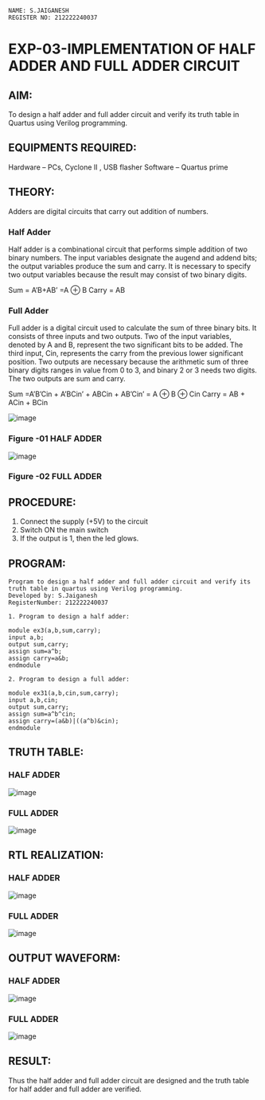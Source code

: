 ```
NAME: S.JAIGANESH
REGISTER NO: 212222240037
```
# EXP-03-IMPLEMENTATION OF HALF ADDER AND FULL ADDER CIRCUIT


## AIM:
To design a half adder and full adder circuit and verify its truth table in Quartus using Verilog programming.


## EQUIPMENTS REQUIRED:
Hardware – PCs, Cyclone II , USB flasher
Software – Quartus prime


## THEORY:
Adders are digital circuits that carry out addition of numbers.

### Half Adder
Half adder is a combinational circuit that performs simple addition of two binary numbers. The input variables designate the augend and addend bits; the output variables produce the sum and carry. It is necessary to specify two output variables because the result may consist of two binary digits.

Sum = A’B+AB’ =A ⊕ B 
    Carry = AB

### Full Adder
Full adder is a digital circuit used to calculate the sum of three binary bits. It consists of three inputs and two outputs. Two of the input variables, denoted by A and B, represent the two significant bits to be added. The third input, Cin, represents the carry from the previous lower significant position. Two outputs are necessary because the arithmetic sum of three binary digits ranges in value from 0 to 3, and binary 2 or 3 needs two digits. The two outputs are sum and carry.

Sum =A’B’Cin + A’BCin’ + ABCin + AB’Cin’ = A ⊕ B ⊕ Cin 
Carry = AB + ACin + BCin

 ![image](https://user-images.githubusercontent.com/36288975/163552156-a13e5a56-c638-4110-97d9-8896907c8d25.png)

### Figure -01 HALF ADDER 


![image](https://user-images.githubusercontent.com/36288975/163552057-b3547877-6d07-45b4-b7e0-bcfebfad9e1d.png)

### Figure -02 FULL ADDER 


## PROCEDURE:
1. Connect the supply (+5V) to the circuit
2. Switch ON the main switch
3. If the output is 1, then the led glows.


## PROGRAM:
```
Program to design a half adder and full adder circuit and verify its truth table in quartus using Verilog programming.
Developed by: S.Jaiganesh
RegisterNumber: 212222240037

1. Program to design a half adder:

module ex3(a,b,sum,carry);
input a,b;
output sum,carry;
assign sum=a^b;
assign carry=a&b;
endmodule 

2. Program to design a full adder:

module ex31(a,b,cin,sum,carry);
input a,b,cin;
output sum,carry;
assign sum=a^b^cin;
assign carry=(a&b)|((a^b)&cin);
endmodule
```

## TRUTH TABLE:
### HALF ADDER
![image](https://github.com/Jaiganesh235/Exp-02-Implementation-of-Half-Adder-and-Full-Adder-circuit/assets/118657189/19858532-c597-436f-9664-fe5791928f78)
 
### FULL ADDER
![image](https://github.com/Jaiganesh235/Exp-02-Implementation-of-Half-Adder-and-Full-Adder-circuit/assets/118657189/afc4522a-f291-40a5-845c-32c14bb92999)




## RTL REALIZATION:
### HALF ADDER
![image](https://github.com/Jaiganesh235/Exp-02-Implementation-of-Half-Adder-and-Full-Adder-circuit/assets/118657189/f7cfff41-9671-4c3c-b523-7edd2074233b)

### FULL ADDER
![image](https://github.com/Jaiganesh235/Exp-02-Implementation-of-Half-Adder-and-Full-Adder-circuit/assets/118657189/7cb66c1f-4a79-4103-99ca-b50942d250cd)


## OUTPUT WAVEFORM:
### HALF ADDER
![image](https://github.com/Jaiganesh235/Exp-02-Implementation-of-Half-Adder-and-Full-Adder-circuit/assets/118657189/c3ece2e7-b7ce-4c6f-961a-ebebbec90493)
 
### FULL ADDER
![image](https://github.com/Jaiganesh235/Exp-02-Implementation-of-Half-Adder-and-Full-Adder-circuit/assets/118657189/dfd139bf-43ed-4300-80e0-398ca22f45ff)


## RESULT:
Thus the half adder and full adder circuit are designed and the truth table for half adder and full adder are verified.
